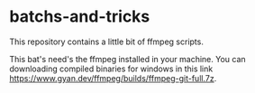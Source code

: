 # batchs-and-tricks
This repository contains a little bit of ffmpeg scripts.

This bat's need's the ffmpeg installed in your machine. You can downloading compiled binaries for windows in this link https://www.gyan.dev/ffmpeg/builds/ffmpeg-git-full.7z.

